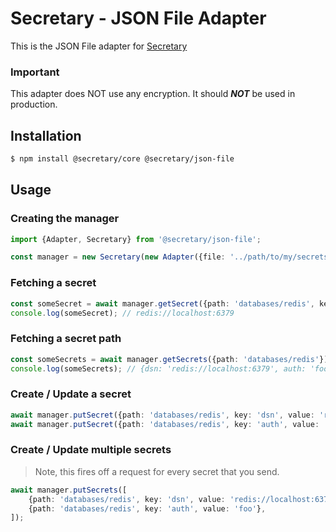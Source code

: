 # Secretary - JSON File Adapter

This is the JSON File adapter for [Secretary](https://github.com/secretarysecrets/node)

### Important

This adapter does NOT use any encryption. It should ***NOT*** be used in production.

## Installation 

```bash
$ npm install @secretary/core @secretary/json-file
```

## Usage

### Creating the manager
```typescript
import {Adapter, Secretary} from '@secretary/json-file';

const manager = new Secretary(new Adapter({file: '../path/to/my/secrets'}));
```

### Fetching a secret

```typescript
const someSecret = await manager.getSecret({path: 'databases/redis', key: 'dsn'});
console.log(someSecret); // redis://localhost:6379
```

### Fetching a secret path

```typescript
const someSecrets = await manager.getSecrets({path: 'databases/redis'});
console.log(someSecrets); // {dsn: 'redis://localhost:6379', auth: 'foo'}
```

### Create / Update a secret

```typescript
await manager.putSecret({path: 'databases/redis', key: 'dsn', value: 'redis://localhost:6379'});
await manager.putSecret({path: 'databases/redis', key: 'auth', value: 'foo'});
```

### Create / Update multiple secrets

> Note, this fires off a request for every secret that you send. 


```typescript
await manager.putSecrets([
    {path: 'databases/redis', key: 'dsn', value: 'redis://localhost:6379'},
    {path: 'databases/redis', key: 'auth', value: 'foo'},
]);
```
